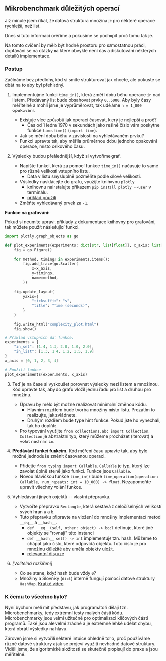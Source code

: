 ## Mikrobenchmark důležitých operací

Již minule jsem říkal, že datová struktura množina je pro některé operace rychlejší, než list.

Dnes si tuto informaci ověříme a pokusíme se pochopit proč tomu tak je.

Na tomto cvičení by mělo být hodně prostoru pro samostatnou práci, doptávání se na otázky na které obvykle není čas a diskutování některých detailů implementace.

### Postup

Začínáme bez předlohy, kód si smíte strukturovat jak chcete, ale pokuste se dbát na to aby byl přehledný.

1. Implementujme funkci `time_in()`, která změří dobu běhu operace `in` nad listem. Předávaný list bude obsahovat prvky `0..5000`. Aby byly časy měřitelné a mohli jsme je vyprůměrovat, tak uděláme `n = 1_000` opakování.
    
	- Existuje více způsobů jak operaci časovat, který je nejlepší a proč?
		- Čas od 1 ledna 1970 v sekundách jako reálné číslo vám poskytne funkce `time.time()` (`import time`).
	- Jak se mění doba běhu v závislosti na vyhledávaném prvku?
	- Funkci upravte tak, aby měřila průměrnou dobu jednoho opakování operace, místo celkového času.

2. Výsledky budou přehlednější, když si vytvoříme graf.

	- Napište funkci, která za pomocí funkce `time_in()` načasuje to samé pro různé velikosti vstupního listu.
		- Data v listu smysluplně pozměňte podle cílové velikosti.
	- Výsledky naskládejte do grafu, využijte knihovnu `plotly`
		- knihovnu nainstalujte příkazem `pip install plotly --user` v terminálu.
		- [příklad použití](https://plotly.com/python/line-charts/index.html#style-line-plots)
	- Změňte vyhledávaný prvek za `-1`.

**Funkce na grafování:**

Pokud si neumíte upravit příklady z dokumentace knihovny pro grafování, tak můžete použít následující funkci.

```python
import plotly.graph_objects as go

def plot_experiments(experiments: dict[str, list[float]], x_axis: list[int]) -> None:
    fig = go.Figure()
	
    for method, timings in experiments.items():
        fig.add_trace(go.Scatter(
            x=x_axis,
            y=timings,
            name=method,
        ))
		
    fig.update_layout(
        yaxis={
            "ticksuffix": "s",
            "title": "Time (seconds)",
        }
    )
	
    fig.write_html("complexity_plot.html")
    fig.show()

# Příklad vstupních dat funkce.
experiments = {
    "in_set": [1.4, 1.3, 2.0, 1.0, 2.0],
    "in_list": [1.3, 1.4, 1.2, 1.5, 1.9]
}
x_axis = [0, 1, 2, 3, 4]

# Použití funkce
plot_experiments(experiments, x_axis)
```


3. Teď je na čase si vyzkoušet porovnat výsledky mezi listem a množinou. Kód upravte tak, aby do grafu vložil jednu řadu pro list a druhou pro množinu.

	- Úpravu by mělo být možné realizovat minimální změnou kódu.
		- Hlavním rozdílem bude tvorba množiny místo listu. Prozatím to realizujte, jak zvládnete.
		- Druhým rozdílem bude type hint funkce. Pokud jste ho vynechali, tak ho doplňte.
	- Pro typování využijte `from collections.abc import Collection`. `Collection` je abstraktní typ, který můžeme procházet (iterovat) a volat nad ním `in`.

4. **Předávání funkcí funkcím.** Kód měření času upravte tak, aby bylo možné jednoduše změnit časovanou operaci.

	- Přidejte `from typing import Callable`. `Callable` je typ, který lze zavolat úplně stejně jako funkci. Funkce jsou `Callable`.
	- Novou hlavičkou funkce `time_in()` bude `time_operation(operation: Callable, num_repeats: int = 10_000) -> float`. Nezapomeňte upravit všechny volání funkce.
	
5. Vyhledávání jiných objektů -- vlastní přepravka.

	- Vytvořte přepravku `Rectangle`, která sestává z celočíselných velikostí svých hran `a` a `b`.
	- Tuto přepravku připravte na vložení do množiny implementací metod `__eq__` a `__hash__`.
		- `def __eq__(self, other: object) -> bool` definuje, které jiné objekty se "rovnají" této instanci
		- `def __hash__(self) -> int` implementuje tzn. hash. Můžeme to chápat jako číslo, které odpovídá objektu. Toto číslo je pro množinu důležité aby uměla objekty uložit.
		- [relevantní diskuze](https://stackoverflow.com/questions/10547343/add-object-into-pythons-set-collection-and-determine-by-objects-attribute)

6. *[Volitelná rozšíření]*

	- Co se stane, když hash bude vždy `0`?
	- Množiny a Slovníky (`dict`) interně fungují pomocí datové struktury `HashMap`. [Krátké video](https://www.youtube.com/watch?v=WEILxTBDy0Y)
<!--	- Ve standarndím balíčku `time` existuje více variant pro měření času. Hlavní z nich jsou:
		- `time.time()` - skutečný čas od January 1, 1970, 00:00:00 (UTC), v sekundách -->

### K čemu to všechno bylo?

Nyní bychom měli mít představu, jak programátoři dělají tzn. Microbenchmarky, tedy extrémní testy malých částí kódu. Microbenchmarky jsou velmi užitečné pro optimalizaci klíčových částí programů. Také jsou ale velmi zrádné a je extrémně lehké udělat chybu, která obrátí výsledky na hlavu.

Zároveň jsme si vytvořili některé intuice ohledně toho, proč používáme různé datové struktury a jak se projeví využití nevhodné datové struktury. Viděli jsme, že algoritmické složitosti se skutečně propisují do praxe a jsou měřitelné.

